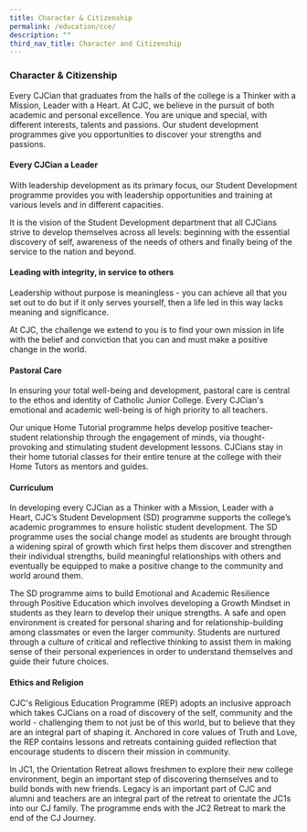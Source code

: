 ```yaml
---
title: Character & Citizenship
permalink: /education/cce/
description: ""
third_nav_title: Character and Citizenship
---
```

### Character & Citizenship

Every CJCian that graduates from the halls of the college is a Thinker with a Mission, Leader with a Heart. At CJC, we believe in the pursuit of both academic and personal excellence. You are unique and special, with different interests, talents and passions. Our student development programmes give you opportunities to discover your strengths and passions.  
  
  

#### Every CJCian a Leader

With leadership development as its primary focus, our Student Development programme provides you with leadership opportunities and training at various levels and in different capacities. 

  

It is the vision of the Student Development department that all CJCians strive to develop themselves across all levels: beginning with the essential discovery of self, awareness of the needs of others and finally being of the service to the nation and beyond.

  

#### Leading with integrity, in service to others

Leadership without purpose is meaningless - you can achieve all that you set out to do but if it only serves yourself, then a life led in this way lacks meaning and significance.

  

At CJC, the challenge we extend to you is to find your own mission in life with the belief and conviction that you can and must make a positive change in the world.

  

#### Pastoral Care

In ensuring your total well-being and development, pastoral care is central to the ethos and identity of Catholic Junior College. Every CJCian's emotional and academic well-being is of high priority to all teachers.  
  
Our unique Home Tutorial programme helps develop positive teacher-student relationship through the engagement of minds, via thought-provoking and stimulating student development lessons. CJCians stay in their home tutorial classes for their entire tenure at the college with their Home Tutors as mentors and guides.   
  

#### Curriculum

In developing every CJCian as a Thinker with a Mission, Leader with a Heart, CJC’s Student Development (SD) programme supports the college’s academic programmes to ensure holistic student development. The SD programme uses the social change model as students are brought through a widening spiral of growth which first helps them discover and strengthen their individual strengths, build meaningful relationships with others and eventually be equipped to make a positive change to the community and world around them.   
  

The SD programme aims to build Emotional and Academic Resilience through Positive Education which involves developing a Growth Mindset in students as they learn to develop their unique strengths. A safe and open environment is created for personal sharing and for relationship-building among classmates or even the larger community. Students are nurtured through a culture of critical and reflective thinking to assist them in making sense of their personal experiences in order to understand themselves and guide their future choices.

  

#### Ethics and Religion

CJC's Religious Education Programme (REP) adopts an inclusive approach which takes CJCians on a road of discovery of the self, community and the world - challenging them to not just be of this world, but to believe that they are an integral part of shaping it. Anchored in core values of Truth and Love, the REP contains lessons and retreats containing guided reflection that encourage students to discern their mission in community.  

In JC1, the Orientation Retreat allows freshmen to explore their new college environment, begin an important step of discovering themselves and to build bonds with new friends. Legacy is an important part of CJC and alumni and teachers are an integral part of the retreat to orientate the JC1s into our CJ family. The programme ends with the JC2 Retreat to mark the end of the CJ Journey.